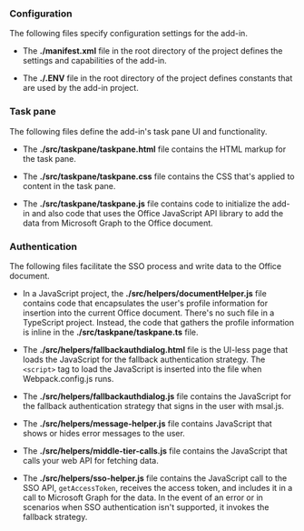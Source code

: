 ### Configuration

The following files specify configuration settings for the add-in.

- The **./manifest.xml** file in the root directory of the project defines the settings and capabilities of the add-in.

- The **./.ENV** file in the root directory of the project defines constants that are used by the add-in project.

### Task pane

The following files define the add-in's task pane UI and functionality.

- The **./src/taskpane/taskpane.html** file contains the HTML markup for the task pane.

- The **./src/taskpane/taskpane.css** file contains the CSS that's applied to content in the task pane.

- The **./src/taskpane/taskpane.js** file contains code to initialize the add-in and also code that uses the Office JavaScript API library to add the data from Microsoft Graph to the Office document.

### Authentication

The following files facilitate the SSO process and write data to the Office document.

- In a JavaScript project, the **./src/helpers/documentHelper.js** file contains code that encapsulates the user's profile information for insertion into the current Office document. There's no such file in a TypeScript project. Instead, the code that gathers the profile information is inline in the **./src/taskpane/taskpane.ts** file.

- The **./src/helpers/fallbackauthdialog.html** file is the UI-less page that loads the JavaScript for the fallback authentication strategy. The `<script>` tag to load the JavaScript is inserted into the file when Webpack.config.js runs.

- The **./src/helpers/fallbackauthdialog.js** file contains the JavaScript for the fallback authentication strategy that signs in the user with msal.js.

- The **./src/helpers/message-helper.js** file contains JavaScript that shows or hides error messages to the user.

- The **./src/helpers/middle-tier-calls.js** file contains the JavaScript that calls your web API for fetching data.

- The **./src/helpers/sso-helper.js** file contains the JavaScript call to the SSO API, `getAccessToken`, receives the access token, and includes it in a call to Microsoft Graph for the data. In the event of an error or in scenarios when SSO authentication isn't supported, it invokes the fallback strategy. 
